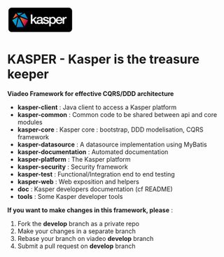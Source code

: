 ![Kasper](doc/source/_static/kasper-logo.png)

KASPER - Kasper is the treasure keeper
======================================

**Viadeo Framework for effective CQRS/DDD architecture**


* **kasper-client**                 : Java client to access a Kasper platform
* **kasper-common**                 : Common code to be shared between api and core modules
* **kasper-core**                   : Kasper core : bootstrap, DDD modelisation, CQRS framework
* **kasper-datasource**             : A datasource implementation using MyBatis
* **kasper-documentation**          : Automated documentation
* **kasper-platform**               : The Kasper platform
* **kasper-security**               : Security framework
* **kasper-test**                   : Functional/Integration end to end testing
* **kasper-web**                    : Web exposition and helpers
* **doc**                           : Kasper developers documentation (cf README)
* **tools**                         : Some Kasper developer tools


**If you want to make changes in this framework, please** :

1. Fork the **develop** branch as a private repo
2. Make your changes in a separate branch
3. Rebase your branch on viadeo **develop** branch
4. Submit a pull request on **develop** branch
